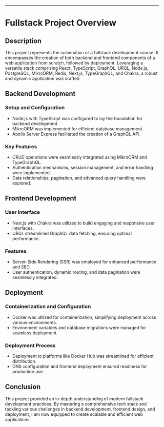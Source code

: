---

# Fullstack Project Overview

## Description
This project represents the culmination of a fullstack development course. It encompasses the creation of both backend and frontend components of a web application from scratch, followed by deployment. Leveraging a versatile stack comprising React, TypeScript, GraphQL, URQL, Node.js, PostgreSQL, MikroORM, Redis, Next.js, TypeGraphQL, and Chakra, a robust and dynamic application was crafted.

## Backend Development
### Setup and Configuration
- Node.js with TypeScript was configured to lay the foundation for backend development.
- MikroORM was implemented for efficient database management.
- Apollo Server Express facilitated the creation of a GraphQL API.

### Key Features
- CRUD operations were seamlessly integrated using MikroORM and TypeGraphQL.
- Authentication mechanisms, session management, and error handling were implemented.
- Data relationships, pagination, and advanced query handling were explored.

## Frontend Development
### User Interface
- Next.js with Chakra was utilized to build engaging and responsive user interfaces.
- URQL streamlined GraphQL data fetching, ensuring optimal performance.

### Features
- Server-Side Rendering (SSR) was employed for enhanced performance and SEO.
- User authentication, dynamic routing, and data pagination were seamlessly integrated.

## Deployment
### Containerization and Configuration
- Docker was utilized for containerization, simplifying deployment across various environments.
- Environment variables and database migrations were managed for seamless deployment.

### Deployment Process
- Deployment to platforms like Docker Hub was streamlined for efficient distribution.
- DNS configuration and frontend deployment ensured readiness for production use.

## Conclusion
This project provided an in-depth understanding of modern fullstack development practices. By mastering a comprehensive tech stack and tackling various challenges in backend development, frontend design, and deployment, I am now equipped to create scalable and efficient web applications.
